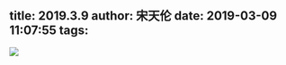 title: 2019.3.9
author: 宋天伦
date: 2019-03-09 11:07:55
tags:
---
![](http://pnabaentf.bkt.clouddn.com//20190309110743.png)